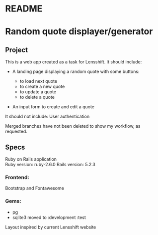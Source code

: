 # README

# Random quote displayer/generator

## Project
This is a web app created as a task for Lensshift.
It should include:
* A landing page displaying a random quote with some buttons:
  * to load next quote
  * to create a new quote
  * to update a quote
  * to delete a quote

* An input form to create and edit a quote

It should not include:
User authentication

Merged branches have not been deleted to show my workflow, as requested.

## Specs

Ruby on Rails application  
Ruby version: ruby-2.6.0
Rails version: 5.2.3
### Frontend:
Bootstrap and Fontawesome
### Gems:
* pg
* sqlite3 moved to :development :test

Layout inspired by current Lensshift website
